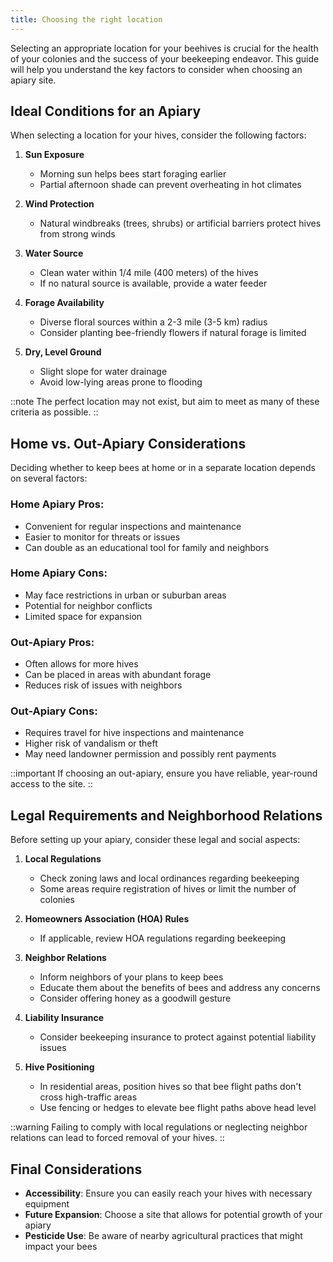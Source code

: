 ```yaml
---
title: Choosing the right location
---
```

Selecting an appropriate location for your beehives is crucial for the health of your colonies and the success of your beekeeping endeavor. This guide will help you understand the key factors to consider when choosing an apiary site.

## Ideal Conditions for an Apiary

When selecting a location for your hives, consider the following factors:

1. **Sun Exposure**
   - Morning sun helps bees start foraging earlier
   - Partial afternoon shade can prevent overheating in hot climates

2. **Wind Protection**
   - Natural windbreaks (trees, shrubs) or artificial barriers protect hives from strong winds

3. **Water Source**
   - Clean water within 1/4 mile (400 meters) of the hives
   - If no natural source is available, provide a water feeder

4. **Forage Availability**
   - Diverse floral sources within a 2-3 mile (3-5 km) radius
   - Consider planting bee-friendly flowers if natural forage is limited

5. **Dry, Level Ground**
   - Slight slope for water drainage
   - Avoid low-lying areas prone to flooding

::note
The perfect location may not exist, but aim to meet as many of these criteria as possible.
::

## Home vs. Out-Apiary Considerations

Deciding whether to keep bees at home or in a separate location depends on several factors:

### Home Apiary Pros:
- Convenient for regular inspections and maintenance
- Easier to monitor for threats or issues
- Can double as an educational tool for family and neighbors

### Home Apiary Cons:
- May face restrictions in urban or suburban areas
- Potential for neighbor conflicts
- Limited space for expansion

### Out-Apiary Pros:
- Often allows for more hives
- Can be placed in areas with abundant forage
- Reduces risk of issues with neighbors

### Out-Apiary Cons:
- Requires travel for hive inspections and maintenance
- Higher risk of vandalism or theft
- May need landowner permission and possibly rent payments

::important
If choosing an out-apiary, ensure you have reliable, year-round access to the site.
::

## Legal Requirements and Neighborhood Relations

Before setting up your apiary, consider these legal and social aspects:

1. **Local Regulations**
   - Check zoning laws and local ordinances regarding beekeeping
   - Some areas require registration of hives or limit the number of colonies

2. **Homeowners Association (HOA) Rules**
   - If applicable, review HOA regulations regarding beekeeping

3. **Neighbor Relations**
   - Inform neighbors of your plans to keep bees
   - Educate them about the benefits of bees and address any concerns
   - Consider offering honey as a goodwill gesture

4. **Liability Insurance**
   - Consider beekeeping insurance to protect against potential liability issues

5. **Hive Positioning**
   - In residential areas, position hives so that bee flight paths don't cross high-traffic areas
   - Use fencing or hedges to elevate bee flight paths above head level

::warning
Failing to comply with local regulations or neglecting neighbor relations can lead to forced removal of your hives.
::

## Final Considerations

- **Accessibility**: Ensure you can easily reach your hives with necessary equipment
- **Future Expansion**: Choose a site that allows for potential growth of your apiary
- **Pesticide Use**: Be aware of nearby agricultural practices that might impact your bees
